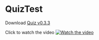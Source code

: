 # QuizTest

Download [Quiz v0.3.3](https://github.com/AlexeyGorsch/QuizTest/releases/download/v0.3.3/v.0.3.3.zip)


Click to watch the video
[![Watch the video](https://img.youtube.com/vi/3uqhHzO1MZo/maxresdefault.jpg)](https://youtu.be/3uqhHzO1MZo)

